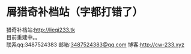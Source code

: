 # 屑猎奇补档站（字都打错了）
猎奇补档站:http://lieqi233.tk
<br>
目前重建中。。
<br>
联系qq:3487524383 邮箱:3487524383@qq.com  博客:http://cw-233.xyz
